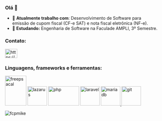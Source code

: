 ### Olá :metal:

- 🔭 **Atualmente trabalho com**: Desenvolvimento de Software para emissão de cupom fiscal (CF-e SAT) e nota fiscal eletrônica (NF-e).
- 🌱 **Estudando:** Engenharia de Software na Faculade AMPLI, 3º Semestre.


<h3 align="left">Contato:</h3>
<p align="left">
<a href="https://www.linkedin.com/in/fabiano-morais-284050137/" target="blank"><img align="center" src="https://cdn.jsdelivr.net/npm/simple-icons@3.0.1/icons/linkedin.svg" alt="https://www.linkedin.com/in/fabiano-morais-284050137/" height="30" width="40" /></a>
</p>


<h3 align="left">Linguagens, frameworks e ferramentas:</h3>
<p align="left">
  <a href="https://www.freepascal.org/" target="_blank"> <img src="https://wiki.freepascal.org/images/d/db/Build%2Bwith%2BFreePascal-Lazarus.jpg" alt="freepsacal" width="70" height="99"/></a>
  <a href="https://www.lazarus-ide.org/" target="_blank"> <img src="https://wiki.freepascal.org/images/d/da/powered_by_graphic.png" alt="lazarus" width="64" height="64"/></a>
  <a href="https://www.php.net/" target="_blank"> <img src="https://www.vectorlogo.zone/logos/php/php-ar21.svg" alt="php" width="102" height="64"/></a>
  <a href="https://www.laravel.com/" target="_blank"> <img src="https://www.vectorlogo.zone/logos/laravel/laravel-icon.svg" alt="laravel" width="64" height="64"/></a>
  <a href="https://mariadb.org/" target="_blank"> <img src="https://www.vectorlogo.zone/logos/mariadb/mariadb-icon.svg" alt="mariadb" width="64" height="64"/> </a>
  <a href="https://git-scm.com/" target="_blank"> <img src="https://www.vectorlogo.zone/logos/git-scm/git-scm-icon.svg" alt="git" width="64" height="64"/> </a> 
</p>


<p><img align="center" src="https://github-readme-stats.vercel.app/api/top-langs?username=fcpmike&show_icons=true&locale=en&layout=compact" alt="fcpmike" /></p>
<!--
**fcpmike/fcpmike** is a ✨ _special_ ✨ repository because its `README.md` (this file) appears on your GitHub profile.

Here are some ideas to get you started:

- 🔭 I’m currently working on ...
- 🌱 I’m currently learning ...
- 👯 I’m looking to collaborate on ...
- 🤔 I’m looking for help with ...
- 💬 Ask me about ...
- 📫 How to reach me: ...
- 😄 Pronouns: ...
- ⚡ Fun fact: ...
-->

